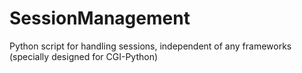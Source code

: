 # SessionManagement

Python script for handling sessions, independent of any frameworks (specially designed for CGI-Python)